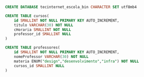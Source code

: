 <!-- Criação do Banco de Dados -->
```sql
CREATE DATABASE tecinternet_escola_bin CHARACTER SET utf8mb4
```

<!-- Criação da tabela "cursos" -->
```sql
CREATE TABLE cursos(
    id SMALLINT NOT NULL PRIMARY KEY AUTO_INCREMENT,
    titulo VARCHAR(30) NOT NULL
    cHoraria SMALLINT NOT NULL
    professor_id SMALLINT NULL
)
```

<!-- Criação da tabela "professores" -->
```sql
CREATE TABLE professores(
    id SMALLINT NOT NULL PRIMARY KEY AUTO_INCREMENT,
    nomeProfessor VARCHAR(30) NOT NULL
    materia ENUM("design","desenvolvimento","infra") NOT NULL
    cursos_id SMALLINT NULL
)
```

